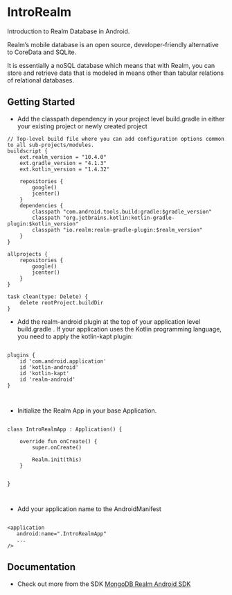 # IntroRealm
Introduction to Realm Database in Android.

Realm’s mobile database is an open source, developer-friendly alternative to CoreData and SQLite.

It is essentially a noSQL database which means that with Realm, you can store and retrieve data that is modeled in means other than tabular relations of relational databases.



## Getting Started


-  Add the classpath dependency in your project level build.gradle in either your existing project or newly created project

```
// Top-level build file where you can add configuration options common to all sub-projects/modules.
buildscript {
    ext.realm_version = "10.4.0"
    ext.gradle_version = "4.1.3"
    ext.kotlin_version = "1.4.32"

    repositories {
        google()
        jcenter()
    }
    dependencies {
        classpath "com.android.tools.build:gradle:$gradle_version"
        classpath "org.jetbrains.kotlin:kotlin-gradle-plugin:$kotlin_version"
        classpath "io.realm:realm-gradle-plugin:$realm_version"
    }
}

allprojects {
    repositories {
        google()
        jcenter()
    }
}

task clean(type: Delete) {
    delete rootProject.buildDir
}

```



-   Add the realm-android plugin at the top of your application level build.gradle . 
If your application uses the Kotlin programming language, you need to apply the kotlin-kapt plugin:

```

plugins {
    id 'com.android.application'
    id 'kotlin-android'
    id 'kotlin-kapt'
    id 'realm-android'
}



```



- Initialize the Realm App in your base Application.

```

class IntroRealmApp : Application() {

    override fun onCreate() {
        super.onCreate()
        
        Realm.init(this)
    }


}



```


- Add your application name to the AndroidManifest

```

<application
   android:name=".IntroRealmApp"
   ...
/>

```

## Documentation

* Check out more from the SDK
[MongoDB Realm Android SDK](https://docs.mongodb.com/realm/sdk/android/)

